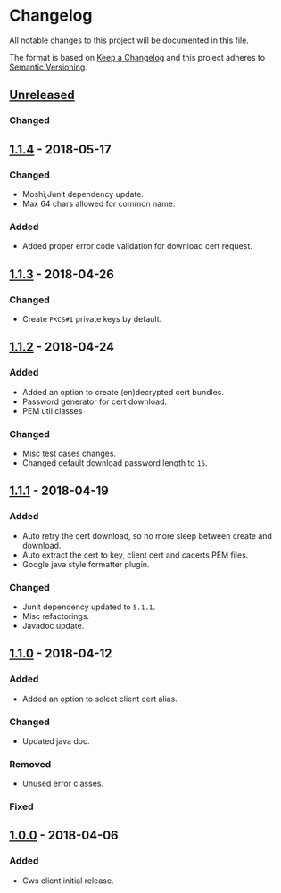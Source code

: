 # Changelog
All notable changes to this project will be documented in this file.

The format is based on [Keep a Changelog](http://keepachangelog.com/en/1.0.0/)
and this project adheres to [Semantic Versioning](http://semver.org/spec/v2.0.0.html).

## [Unreleased]
### Changed


## [1.1.4] - 2018-05-17
### Changed
- Moshi,Junit dependency update.
- Max 64 chars allowed for common name.

### Added
- Added proper error code validation for download cert request.

## [1.1.3] - 2018-04-26
### Changed
- Create `PKCS#1` private keys by default.

## [1.1.2] - 2018-04-24
### Added
- Added an option to create (en)decrypted cert bundles.
- Password generator for cert download.
- PEM util classes

### Changed
- Misc test cases changes.
- Changed default download password length to `15`.

## [1.1.1] - 2018-04-19
### Added
- Auto retry the cert download, so no more sleep between create and download.
- Auto extract the cert to key, client cert and cacerts PEM files.
- Google java style formatter plugin.

### Changed
- Junit dependency updated to `5.1.1`.
- Misc refactorings.
- Javadoc update.

## [1.1.0] - 2018-04-12
### Added
- Added an option to select client cert alias.

### Changed
- Updated java doc.

### Removed
- Unused error classes.

### Fixed

## [1.0.0] - 2018-04-06
### Added
- Cws client initial release.


[Unreleased]: https://github.com/oneops/certs-client/compare/release-1.1.4...HEAD
[1.1.4]: https://github.com/oneops/certs-client/compare/release-1.1.3...release-1.1.4
[1.1.3]: https://github.com/oneops/certs-client/compare/release-1.1.2...release-1.1.3
[1.1.2]: https://github.com/oneops/certs-client/compare/release-1.1.1...release-1.1.2
[1.1.1]: https://github.com/oneops/certs-client/compare/release-1.1.0...release-1.1.1
[1.1.0]: https://github.com/oneops/certs-client/compare/release-1.0.0...release-1.1.0
[1.0.0]: https://github.com/oneops/certs-client/compare/release-1.0.0...release-1.0.0
